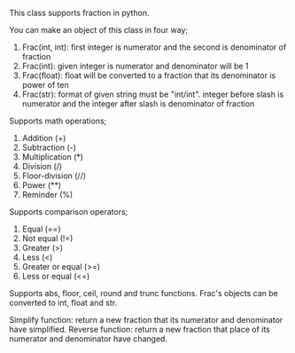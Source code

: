 This class supports fraction in python.

You can make an object of this class in four way;
1. Frac(int, int): first integer is numerator and the second is denominator of fraction
2. Frac(int): given integer is numerator and denominator will be 1
3. Frac(float): float will be converted to a fraction that its denominator is power of ten
4. Frac(str): format of given string must be "int/int". integer before slash is numerator and the integer after slash is denominator of fraction

Supports math operations;
1. Addition (+)
2. Subtraction (-)
3. Multiplication (*)
4. Division (/)
5. Floor-division (//)
6. Power (**)
7. Reminder (%)

Supports comparison operators;
1. Equal (==)
2. Not equal (!=)
3. Greater (>)
4. Less (<)
5. Greater or equal (>=)
6. Less or equal (<=)

Supports abs, floor, ceil, round and trunc functions.
Frac's objects can be converted to int, float and str.

Simplify function: return a new fraction that its numerator and denominator have simplified.
Reverse function: return a new fraction that place of its numerator and denominator have changed.

